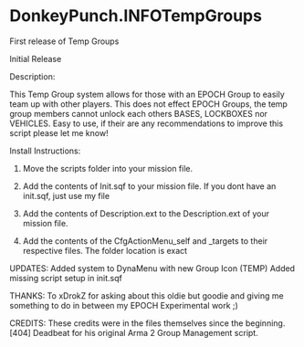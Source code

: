 # DonkeyPunch.INFOTempGroups
First release of Temp Groups

Initial Release

Description:

This Temp Group system allows for those with an EPOCH Group to easily team up with other players.
This does not effect EPOCH Groups, the temp group members cannot unlock each others BASES, LOCKBOXES nor VEHICLES.
Easy to use, if their are any recommendations to improve this script please let me know!

Install Instructions:

1. Move the scripts folder into your mission file.

2. Add the contents of Init.sqf to your mission file. If you dont have an init.sqf, just use my file

3. Add the contents of Description.ext to the Description.ext of your mission file.

4. Add the contents of the CfgActionMenu_self and _targets to their respective files. The folder location is exact

UPDATES:
Added system to DynaMenu with new Group Icon (TEMP)
Added missing script setup in init.sqf

THANKS:
To xDrokZ for asking about this oldie but goodie and giving me something to do in between my EPOCH Experimental work ;)

CREDITS:
These credits were in the files themselves since the beginning.
[404] Deadbeat for his original Arma 2 Group Management script.
